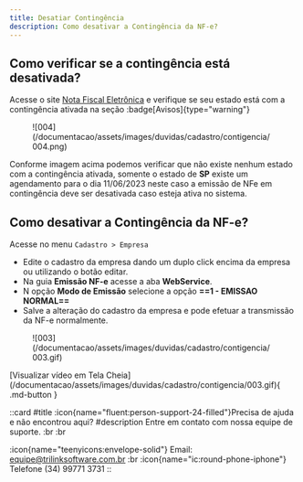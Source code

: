 ```yaml
---
title: Desatiar Contingência 
description: Como desativar a Contingência da NF-e?
---
```


## Como verificar se a contingência está desativada?

Acesse o site [Nota Fiscal Eletrônica](https://www.nfe.fazenda.gov.br/portal/principal.aspx) e verifique se seu estado está com a contingência ativada na seção :badge[Avisos]{type="warning"}

<figure markdown>
  ![004](/documentacao/assets/images/duvidas/cadastro/contigencia/004.png)
</figure>

Conforme imagem acima podemos verificar que não existe nenhum estado com a contingência ativada, somente o estado de __SP__ existe um agendamento para o dia 11/06/2023 neste caso a emissão de NFe em contingência deve ser desativada caso esteja ativa no sistema.

## __Como desativar a Contingência da NF-e?__

Acesse no menu `Cadastro > Empresa`

  - Edite o cadastro da empresa dando um duplo click encima da empresa ou utilizando o botão editar.
  - Na guia __Emissão NF-e__ acesse a aba __WebService__.
  - N opção __Modo de Emissão__ selecione a opção __==1 - EMISSAO NORMAL==__
  - Salve a alteração do cadastro da empresa e pode efetuar a transmissão da NF-e normalmente.
<figure markdown>
  ![003](/documentacao/assets/images/duvidas/cadastro/contigencia/003.gif)
</figure>
[Visualizar vídeo em Tela Cheia](/documentacao/assets/images/duvidas/cadastro/contigencia/003.gif){ .md-button }

 ::card
 #title
 :icon{name="fluent:person-support-24-filled"}Precisa de ajuda e não encontrou aqui?
 #description
 Entre em contato com nossa equipe de suporte. :br :br

:icon{name="teenyicons:envelope-solid"} Email:  <equipe@trilinksoftware.com.br>
:br
:icon{name="ic:round-phone-iphone"} Telefone (34) 99771 3731
 ::
